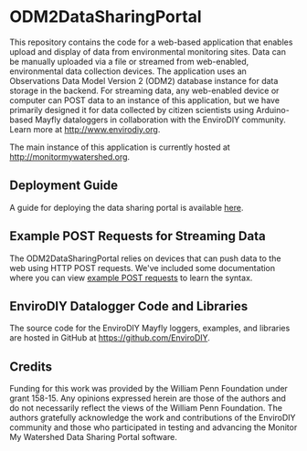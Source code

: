# ODM2DataSharingPortal
This repository contains the code for a web-based application that enables upload and display of data from environmental monitoring sites. Data can be manually uploaded via a file or streamed from web-enabled, environmental data collection devices. The application uses an Observations Data Model Version 2 (ODM2) database instance for data storage in the backend. For streaming data, any web-enabled device or computer can POST data to an instance of this application, but we have primarily designed it for data collected by citizen scientists using Arduino-based Mayfly dataloggers in collaboration with the EnviroDIY community. Learn more at http://www.envirodiy.org.

The main instance of this application is currently hosted at http://monitormywatershed.org.

## Deployment Guide
A guide for deploying the data sharing portal is available [here](https://github.com/ODM2/ODM2DataSharingPortal/blob/master/doc/deployment_guide.md).

## Example POST Requests for Streaming Data
The ODM2DataSharingPortal relies on devices that can push data to the web using HTTP POST requests. We've included some documentation where you can view [example POST requests](https://github.com/ODM2/ODM2WebSDL/blob/master/doc/example_rest_requests.md) to learn the syntax.

## EnviroDIY Datalogger Code and Libraries
The source code for the EnviroDIY Mayfly loggers, examples, and libraries are hosted in GitHub at https://github.com/EnviroDIY.

## Credits 
Funding for this work was provided by the William Penn Foundation under grant 158-15. Any opinions expressed herein are those of the authors and do not necessarily reflect the views of the William Penn Foundation. The authors gratefully acknowledge the work and contributions of the EnviroDIY community and those who participated in testing and advancing the Monitor My Watershed Data Sharing Portal software.
